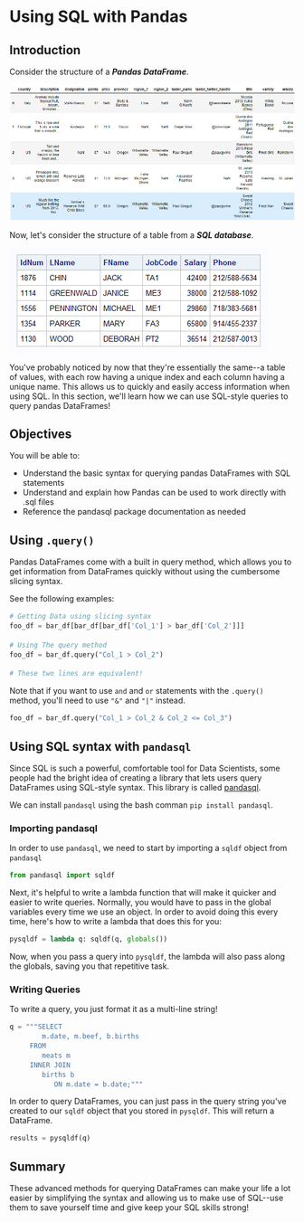 
# Using SQL with Pandas

## Introduction

Consider the structure of a **_Pandas DataFrame_**.  

<img src="df_example2.png">


Now, let's consider the structure of a table from a **_SQL database_**.


<img src="sql_example2.png">

You've probably noticed by now that they're essentially the same--a table of values, with each row having a unique index and each column having a unique name.  This allows us to quickly and easily access information when using SQL.  In this section, we'll learn how we can use SQL-style queries to query pandas DataFrames!

## Objectives
You will be able to:
- Understand the basic syntax for querying pandas DataFrames with SQL statements
- Understand and explain how Pandas can be used to work directly with .sql files
- Reference the pandasql package documentation as needed


## Using `.query()`

Pandas DataFrames come with a built in query method, which allows you to get information from DataFrames quickly without using the cumbersome slicing syntax.  

See the following examples:

```python
# Getting Data using slicing syntax
foo_df = bar_df[bar_df[bar_df['Col_1'] > bar_df['Col_2']]]

# Using The query method
foo_df = bar_df.query("Col_1 > Col_2")

# These two lines are equivalent!
```

Note that if you want to use `and` and `or` statements with the `.query()` method, you'll need to use `"&"` and `"|"` instead.

```python
foo_df = bar_df.query("Col_1 > Col_2 & Col_2 <= Col_3")
```

## Using SQL syntax with `pandasql`

Since SQL is such a powerful, comfortable tool for Data Scientists, some people had the bright idea of creating a library that lets users query DataFrames using SQL-style syntax.  This library is called [pandasql](https://pypi.org/project/pandasql/).

We can install `pandasql` using the bash comman `pip install pandasql`.

### Importing pandasql

In order to use `pandasql`, we need to start by importing a `sqldf` object from `pandasql`

```python
from pandasql import sqldf
```

Next, it's helpful to write a lambda function that will make it quicker and easier to write queries.  Normally, you would have to pass in the global variables every time we use an object.  In order to avoid doing this every time, here's how to write a lambda that does this for you:

```python
pysqldf = lambda q: sqldf(q, globals())
```

Now, when you pass a query into `pysqldf`, the lambda will also pass along the globals, saving you that repetitive task. 

### Writing Queries

To write a query, you just format it as a multi-line string!

```python
q = """SELECT
        m.date, m.beef, b.births
     FROM
        meats m
     INNER JOIN
        births b
           ON m.date = b.date;"""
```

In order to query DataFrames, you can just pass in the query string you've created to our `sqldf` object that you stored in `pysqldf`.  This will return a DataFrame.  

```python
results = pysqldf(q)
```

## Summary

These advanced methods for querying DataFrames can make your life a lot easier by simplifying the syntax and allowing us to make use of SQL--use them to save yourself time and give keep your SQL skills strong!
